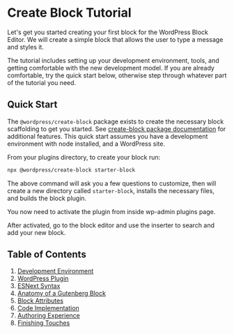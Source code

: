 # Create Block Tutorial

Let's get you started creating your first block for the WordPress Block Editor. We will create a simple block that allows the user to type a message and styles it.

The tutorial includes setting up your development environment, tools, and getting comfortable with the new development model. If you are already comfortable, try the quick start below, otherwise step through whatever part of the tutorial you need.

## Quick Start

The `@wordpress/create-block` package exists to create the necessary block scaffolding to get you started. See [create-block package documentation](https://www.npmjs.com/package/@wordpress/create-block) for additional features. This quick start assumes you have a development environment with node installed, and a WordPress site.

From your plugins directory, to create your block run:

```sh
npx @wordpress/create-block starter-block
```

The above command will ask you a few questions to customize, then will create a new directory called `starter-block`, installs the necessary files, and builds the block plugin.

You now need to activate the plugin from inside wp-admin plugins page.

After activated, go to the block editor and use the inserter to search and add your new block.

## Table of Contents

1. [Development Environment](devenv.md)
2. [WordPress Plugin](wp-plugin.md)
3. [ESNext Syntax](esnext-js.md)
4. [Anatomy of a Gutenberg Block](block-anatomy.md)
5. [Block Attributes](block-attributes.md)
6. [Code Implementation](block-code.md)
7. [Authoring Experience](author-experience.md)
8. [Finishing Touches](finishing.md)
